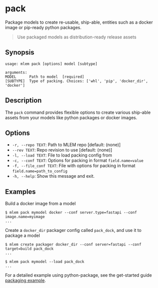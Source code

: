 # pack

Package models to create re-usable, ship-able, entities such as a docker image
or pip-ready python packages.

> Use packaged models as distribution-ready release assets

## Synopsis

```usage
usage: mlem pack [options] model [subtype]

arguments:
MODEL      Path to model  [required]
[SUBTYPE]  Type of packing. Choices: ['whl', 'pip', 'docker_dir', 'docker']
```

## Description

The `pack` command provides flexible options to create various ship-able assets
from your models like python packages or docker images.

## Options

- `-r, --repo TEXT`: Path to MLEM repo [default: (none)]
- `--rev TEXT`: Repo revision to use [default: (none)]
- `-l, --load TEXT`: File to load packing config from
- `-c, --conf TEXT`: Options for packing in format `field.name=value`
- `-f, --file_conf TEXT`: File with options for packing in format
  `field.name=path_to_config`
- `-h, --help`: Show this message and exit.

## Examples

Build a docker image from a model

```mlem
$ mlem pack mymodel docker --conf server.type=fastapi --conf image.name=myimage
...
```

Create a `docker_dir` packager config called `pack_dock`, and use it to package
a model

```mlem
$ mlem create packager docker_dir --conf server=fastapi --conf target=build pack_dock
...

$ mlem pack mymodel --load pack_dock
...
```

For a detailed example using python-package, see the get-started guide
[packaging example](/doc/get-started/packaging).
